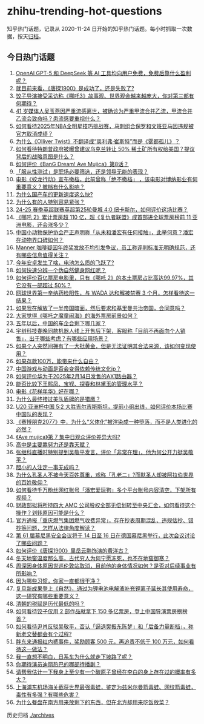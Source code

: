 # zhihu-trending-hot-questions

知乎热门话题，记录从 2020-11-24
日开始的知乎热门话题。每小时抓取一次数据，按天[归档](./archives)。

## 今日热门话题

<!-- BEGIN -->
<!-- 最后更新时间 Sun Feb 16 2025 13:00:34 GMT+0800 (China Standard Time) -->

1. [OpenAI GPT-5 和 DeepSeek 等 AI 工具均向用户免费，免费后靠什么盈利呢？](https://www.zhihu.com/question/12125468521)
1. [就目前来看，《唐探1900》是成功了，还是失败了?](https://www.zhihu.com/question/12037985431)
1. [饺子导演接受采访称《哪吒3》故事观、世界观会越来越庞大，你对第三部有何期待？](https://www.zhihu.com/question/12217240990)
1. [41 岁媒体人吴玉燕因严重流感离世，被确诊为严重甲流合并乙流，甲流合并乙流会致命吗？患流感要重视什么？](https://www.zhihu.com/question/12329730970)
1. [如何看待2025年NBA全明星技巧挑战赛，马刺组合保罗和文班亚马因违规被官方取消成绩？](https://www.zhihu.com/question/12378202738)
1. [为什么《Olliver Twist》不翻译成“奥利弗·崔斯特”而是《雾都孤儿》？](https://www.zhihu.com/question/11837907360)
1. [如何看待特朗普政府被曝曾建议乌克兰转让 50% 稀土矿所有权给美国？提议背后的战略意图是什么？](https://www.zhihu.com/question/12372962376)
1. [如何评价《BanG Dream! Ave Mujica》第8话？](https://www.zhihu.com/question/10570129642)
1. [「服从性测试」是职场必要筛选，还是领导无能的表现？](https://www.zhihu.com/question/11990437465)
1. [电影《蛟龙行动》宣布撤档，此前曾称「绝不撤档」 ，该电影对博纳影业有何重要意义？撤档有什么影响？](https://www.zhihu.com/question/12230894261)
1. [为什么国产车的更新速度这么快?](https://www.zhihu.com/question/7765768454)
1. [为什么有的人特别容易紧张？](https://www.zhihu.com/question/64747274)
1. [24-25 赛季英超联赛英超第25轮曼城 4:0 纽卡斯尔，如何评价这场比赛？](https://www.zhihu.com/question/12351052909)
1. [《哪吒 2》累计票房超 110 亿，超《复仇者联盟》成首部进全球票房榜前 11 亚洲电影，还会涨多少？](https://www.zhihu.com/question/12313666892)
1. [中国小动物保护协会严正声明称「从未和潘宏有任何接触」，此举何意？潘宏在动物界口碑如何？](https://www.zhihu.com/question/12216187570)
1. [Manner 咖啡疑因年终奖发放不均引发争议，员工称评判标准无明确规范，还有哪些信息值得关注？](https://www.zhihu.com/question/12135899998)
1. [今年安卓发生了啥，电池怎么质的飞跃了?](https://www.zhihu.com/question/2121086623)
1. [如何快速分辨一个伪自然健身网红呢？](https://www.zhihu.com/question/798490492)
1. [如何评价百亿票房电影里，只有《哪吒 2》的本土票房占比高达99.97%，其它没有一部超过 50%？](https://www.zhihu.com/question/12261493929)
1. [网球世界第一辛纳药检阳性，与 WADA 达和解被禁赛 3 个月，怎样看待这一结果？](https://www.zhihu.com/question/12326329611)
1. [如果我在解放了一半帝国暗面，然后要求和基里曼共治帝国，会同意吗？](https://www.zhihu.com/question/757001493)
1. [大家觉得《哪吒之魔童闹海》的海外票房前景如何？](https://www.zhihu.com/question/11212898612)
1. [五年以后，中国的车企会剩下哪几家？](https://www.zhihu.com/question/5799543381)
1. [宇树科技春晚同款机器人线上开售后下架，客服称「目前不再面向个人销售」，出于哪些考虑？有哪些应用场景？](https://www.zhihu.com/question/12029665174)
1. [如果个人突然间拥有了一大批黄金，但是无法证明其合法来源，该如何变现使用？](https://www.zhihu.com/question/507736529)
1. [如果存款100万，能带来什么自由？](https://www.zhihu.com/question/1474984369)
1. [中国游戏与动画是否会变得依赖传统文化ip？](https://www.zhihu.com/question/12169057578)
1. [如何评价华为于2025年2月14日发售的AX1路由器？](https://www.zhihu.com/question/12292005486)
1. [能否比较下王熙凤、宝钗、探春和林黛玉的管理水平？](https://www.zhihu.com/question/48162877)
1. [电影《花样年华》好在哪？](https://www.zhihu.com/question/22882010)
1. [为什么最终接过美队盾牌的是猎鹰？](https://www.zhihu.com/question/11811598622)
1. [U20 亚洲杯中国 5:2 大胜吉尔吉斯斯坦，提前小组出线，如何评价本场比赛中国队的表现？](https://www.zhihu.com/question/12342124610)
1. [《赛博朋克2077》中，为什么“义体化”被渲染成一种堕落，而不是人类进化的必然？](https://www.zhihu.com/question/12188418655)
1. [《Ave mujica》第 7 集中日观众评价差异大吗?](https://www.zhihu.com/question/12296354430)
1. [高中是主要靠努力还是靠天赋？](https://www.zhihu.com/question/658568595)
1. [张继科直播时特别提到吴敬平发言，评价「非常在理」，他为何公开力挺吴敬平？](https://www.zhihu.com/question/12373154497)
1. [胆小的人注定一事无成吗？](https://www.zhihu.com/question/650320217)
1. [为什么孔圣人不被今天百姓尊重，戏称「孔老二」?而默圣人却被阿拉伯世界的百姓敬仰？](https://www.zhihu.com/question/10849401132)
1. [如何看待千万粉丝网红账号「潘宏爱玩狗」多个平台账号内容清空，下架所有视频？](https://www.zhihu.com/question/12239248031)
1. [财政部拟将所持四大 AMC 公司股权全部无偿划转至中央汇金，如何看待这个操作？划转原因可能是什么？](https://www.zhihu.com/question/12245614575)
1. [官方通报「重庆燃气集团燃气收费异常」，存在抄表周期混乱、违规估抄、错抄等问题，怎样从法律角度解读？](https://www.zhihu.com/question/12236096085)
1. [第 61 届慕尼黑安全会议将于 14 日至 16 日在德国慕尼黑举行，此次会议讨论了哪些问题？](https://www.zhihu.com/question/12228529115)
1. [如何评价《唐探1900》里岳云鹏饰演的费洋古？](https://www.zhihu.com/question/11043445775)
1. [冬天地窖温度那么高，古代穷人为何宁愿冻死，也不在地窖御寒？](https://www.zhihu.com/question/6979494392)
1. [周深因身体原因世巡伦敦站取消，目前他的身体情况如何？是否对后续事业有所影响？](https://www.zhihu.com/question/12287143009)
1. [因为哪些习惯，你家一直都很干净？](https://www.zhihu.com/question/657778195)
1. [复旦新成果登上《自然》，通过为锂电池电解液补充锂离子延长其使用寿命，这一研究有哪些重要意义？](https://www.zhihu.com/question/12085211388)
1. [清朝的税赋是历代最低的吗？](https://www.zhihu.com/question/667472277)
1. [如何看待饺子仅用 2 部作品就拿下 150 多亿票房，登上中国导演票房榜榜首？](https://www.zhihu.com/question/12282274980)
1. [如何看待尹肖反驳吴敬平，否认「逼退樊振东陈梦」和「后备力量断档」，称新老交替都会有个过程?](https://www.zhihu.com/question/12340553632)
1. [胖东来通报红内裤事件，奖励顾客 500 元，再追责不低于 100 万元，如何看待这一做法？](https://www.zhihu.com/question/12245528998)
1. [我一直想不明白，日系车为什么就走下坡路了呢？](https://www.zhihu.com/question/11984385154)
1. [你期待演员迪丽热巴的哪部待播剧？](https://www.zhihu.com/question/12310077624)
1. [请帮我估计一下我身上至少有一个碳原子曾经在李白的身上存在过的概率有多大？](https://www.zhihu.com/question/11664079878)
1. [上海浦东机场海关截获世界最强毒蛙，鉴定为兹米尔曼箭毒蛙、网纹箭毒蛙，毒性有多强？有哪些危害？](https://www.zhihu.com/question/12158781111)
1. [为什么餐盘在南方用来放剩下的东西，但在北方却用来吃饭放菜？](https://www.zhihu.com/question/26724852)

<!-- END -->

历史归档 [./archives](./archives)
